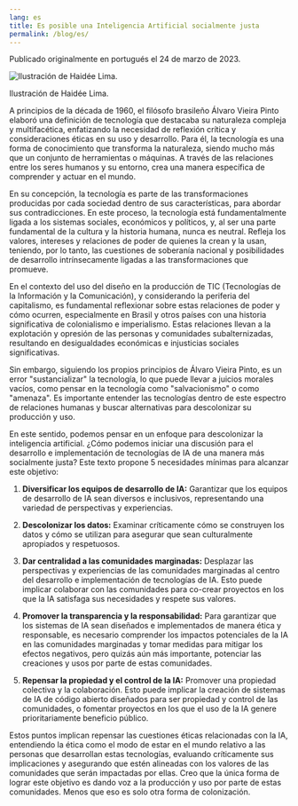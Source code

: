 ```yaml
---
lang: es
title: Es posible una Inteligencia Artificial socialmente justa
permalink: /blog/es/
---
```




Publicado originalmente en portugués el 24 de marzo de 2023.  

![Ilustración de Haidée Lima.](assets/.png)

Ilustración de Haidée Lima.

A principios de la década de 1960, el filósofo brasileño Álvaro Vieira Pinto elaboró una definición de tecnología que destacaba su naturaleza compleja y multifacética, enfatizando la necesidad de reflexión crítica y consideraciones éticas en su uso y desarrollo. Para él, la tecnología es una forma de conocimiento que transforma la naturaleza, siendo mucho más que un conjunto de herramientas o máquinas. A través de las relaciones entre los seres humanos y su entorno, crea una manera específica de comprender y actuar en el mundo.

En su concepción, la tecnología es parte de las transformaciones producidas por cada sociedad dentro de sus características, para abordar sus contradicciones. En este proceso, la tecnología está fundamentalmente ligada a los sistemas sociales, económicos y políticos, y, al ser una parte fundamental de la cultura y la historia humana, nunca es neutral. Refleja los valores, intereses y relaciones de poder de quienes la crean y la usan, teniendo, por lo tanto, las cuestiones de soberanía nacional y posibilidades de desarrollo intrínsecamente ligadas a las transformaciones que promueve.

En el contexto del uso del diseño en la producción de TIC (Tecnologías de la Información y la Comunicación), y considerando la periferia del capitalismo, es fundamental reflexionar sobre estas relaciones de poder y cómo ocurren, especialmente en Brasil y otros países con una historia significativa de colonialismo e imperialismo. Estas relaciones llevan a la explotación y opresión de las personas y comunidades subalternizadas, resultando en desigualdades económicas e injusticias sociales significativas.

Sin embargo, siguiendo los propios principios de Álvaro Vieira Pinto, es un error "sustancializar" la tecnología, lo que puede llevar a juicios morales vacíos, como pensar en la tecnología como "salvacionismo" o como "amenaza". Es importante entender las tecnologías dentro de este espectro de relaciones humanas y buscar alternativas para descolonizar su producción y uso.

En este sentido, podemos pensar en un enfoque para descolonizar la inteligencia artificial. ¿Cómo podemos iniciar una discusión para el desarrollo e implementación de tecnologías de IA de una manera más socialmente justa? Este texto propone 5 necesidades mínimas para alcanzar este objetivo:  

1.  **Diversificar los equipos de desarrollo de IA:** Garantizar que los equipos de desarrollo de IA sean diversos e inclusivos, representando una variedad de perspectivas y experiencias.
    
2.  **Descolonizar los datos:** Examinar críticamente cómo se construyen los datos y cómo se utilizan para asegurar que sean culturalmente apropiados y respetuosos.
    
3.  **Dar centralidad a las comunidades marginadas:** Desplazar las perspectivas y experiencias de las comunidades marginadas al centro del desarrollo e implementación de tecnologías de IA. Esto puede implicar colaborar con las comunidades para co-crear proyectos en los que la IA satisfaga sus necesidades y respete sus valores.
    
4.  **Promover la transparencia y la responsabilidad:** Para garantizar que los sistemas de IA sean diseñados e implementados de manera ética y responsable, es necesario comprender los impactos potenciales de la IA en las comunidades marginadas y tomar medidas para mitigar los efectos negativos, pero quizás aún más importante, potenciar las creaciones y usos por parte de estas comunidades.
    
5.  **Repensar la propiedad y el control de la IA:** Promover una propiedad colectiva y la colaboración. Esto puede implicar la creación de sistemas de IA de código abierto diseñados para ser propiedad y control de las comunidades, o fomentar proyectos en los que el uso de la IA genere prioritariamente beneficio público.
    

Estos puntos implican repensar las cuestiones éticas relacionadas con la IA, entendiendo la ética como el modo de estar en el mundo relativo a las personas que desarrollan estas tecnologías, evaluando críticamente sus implicaciones y asegurando que estén alineadas con los valores de las comunidades que serán impactadas por ellas. Creo que la única forma de lograr este objetivo es dando voz a la producción y uso por parte de estas comunidades. Menos que eso es solo otra forma de colonización.
